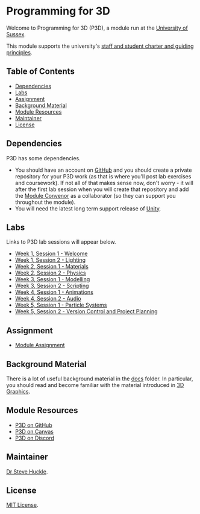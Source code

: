 # Programming for 3D

Welcome to Programming for 3D (P3D), a module run at the [University of Sussex](https://www.sussex.ac.uk/).

This module supports the university's [staff and student charter and guiding principles](/docs/staffStudentCharter.pdf).

## Table of Contents

- [Dependencies](#dependencies)
- [Labs](#labs)
- [Assignment](#assignment)
- [Background Material](#background-material)
- [Module Resources](#module-resources)
- [Maintainer](#maintainer)
- [License](#license)

## Dependencies

P3D has some dependencies.

- You should have an account on [GitHub](https://github.com/) and you should create a private repository for your P3D work (as that is where you'll post lab exercises and coursework). If not all of that makes sense now, don't worry - it will after the first lab session when you will create that repository and add the [Module Convenor](#maintainer) as a collaborator (so they can support you throughout the module).
- You will need the latest long term support release of [Unity](https://unity3d.com/unity/qa/lts-releases).

## Labs

Links to P3D lab sessions will appear below.

- [Week 1, Session 1 - Welcome](/docs/labs/week1Session1.md)
- [Week 1, Session 2 - Lighting](/docs/labs/week1Session2.md)
- [Week 2, Session 1 - Materials](/docs/labs/week2Session1.md)
- [Week 2, Session 2 - Physics](/docs/labs/week2Session2.md)
- [Week 3, Session 1 - Modelling](/docs/labs/week3Session1.md)
- [Week 3, Session 2 - Scripting](/docs/labs/week3Session2.md)
- [Week 4, Session 1 - Animations](/docs/labs/week4Session1.md)
- [Week 4, Session 2 - Audio](/docs/labs/week4Session2.md)
- [Week 5, Session 1 - Particle Systems](/docs/labs/week5Session1.md)
- [Week 5, Session 2 - Version Control and Project Planning](/docs/labs/week5Session1.md)

## Assignment

- [Module Assignment](/docs/assignment/assignment.md)

## Background Material

There is a lot of useful background material in the [docs](./docs/) folder. In particular, you should read and become familiar with the material introduced in [3D Graphics](./docs/graphicsBackground.md).

## Module Resources

- [P3D on GitHub](https://github.com/glowkeeper/Programmingfor3D)
- [P3D on Canvas](https://canvas.sussex.ac.uk/courses/23340)
- [P3D on Discord](https://discord.com/invite/PutHQRGkPA)

## Maintainer

[Dr Steve Huckle](https://glowkeeper.github.io/).

## License

[MIT License](LICENSE).
